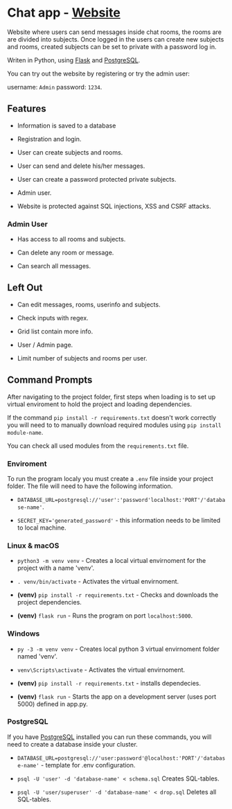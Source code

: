 # Chat app - [Website](https://chat404-web.herokuapp.com)

Website where users can send messages inside chat rooms, the rooms are are divided into subjects. Once logged in the users can create new subjects and rooms, created subjects can be set to private with a password log in.

Writen in Python, using [Flask](https://flask.palletsprojects.com/en/1.1.x/) and [PostgreSQL](https://www.postgresql.org/).

You can try out the website by registering or try the admin user:

username: `Admin` password: `1234`.

## Features

* Information is saved to a database

* Registration and login.

* User can create subjects and rooms.

* User can send and delete his/her messages.

* User can create a password protected private subjects.

* Admin user.

* Website is protected against SQL injections, XSS and CSRF attacks.

### Admin User

* Has access to all rooms and subjects.

* Can delete any room or message.

* Can search all messages.

## Left Out

* Can edit messages, rooms, userinfo and subjects.

* Check inputs with regex.

* Grid list contain more info.

* User / Admin page.

* Limit number of subjects and rooms per user.

## Command Prompts

After navigating to the project folder, first steps when loading is to set up virtual enviroment to hold the project and loading dependencies.

If the command `pip install -r requirements.txt` doesn't work correctly you will need to to manually download required modules using `pip install module-name`. 

You can check all used modules from the `requirements.txt` file.

### Enviroment

To run the program localy you must create a `.env` file inside your project folder. The file will need to have the following information.

* `DATABASE_URL=postgresql://'user':'password'localhost:'PORT'/'database-name'`.

* `SECRET_KEY='generated_password'` - this information needs to be limited to local machine. 


### Linux & macOS

* `python3 -m venv venv` - Creates a local  virtual envirnoment for the project with a name 'venv'.

* `. venv/bin/activate` - Activates the virtual envirnoment.

* **(venv)** `pip install -r requirements.txt` - Checks and downloads the project dependencies.

* **(venv)** `flask run` - Runs the program on port `localhost:5000`.

### Windows

* `py -3 -m venv venv` - Creates local python 3 virtual envirnoment folder named 'venv'.

* `venv\Scripts\activate` - Activates the virtual envirnoment.

* **(venv)** `pip install -r requirements.txt` - installs dependecies.

* **(venv)** `flask run` - Starts the app on a development server (uses port 5000) defined in app.py.

### PostgreSQL

If you have [PostgreSQL](https://www.postgresql.org/) installed you can run these commands, you will need to create a database inside your cluster.


* `DATABASE_URL=postgresql://'user:password'@localhost:'PORT'/'database-name'` - template for .env configuration.

* `psql -U 'user' -d 'database-name' < schema.sql` Creates SQL-tables.

* `psql -U 'user/superuser' -d 'database-name' < drop.sql` Deletes all SQL-tables.

